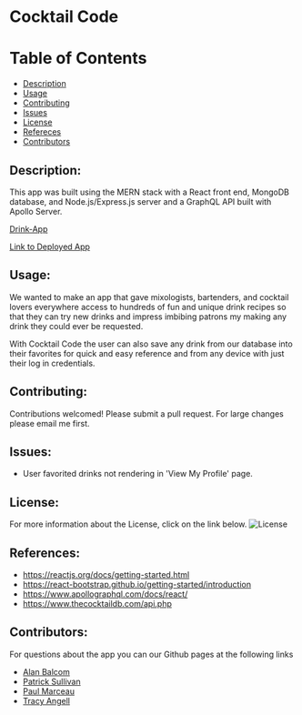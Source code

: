 # Cocktail Code  

# Table of Contents

- [Description](#description)
- [Usage](#usage)
- [Contributing](#contributing)
- [Issues](#issues)
- [License](#license)
- [Refereces](#references)
- [Contributors](#contributors)

## Description:
This app was built using the MERN stack with a React front end, MongoDB database, and Node.js/Express.js server and a GraphQL API built with Apollo Server. 

[Drink-App](client/src/components/rmImg2.png)

[Link to Deployed App](https://the-cocktail-code-app.herokuapp.com/)

## Usage:
We wanted to make an app that gave mixologists, bartenders, and cocktail lovers everywhere access to hundreds of fun and unique drink recipes so that they can try new drinks and impress imbibing patrons my making any drink they could ever be requested.  

With Cocktail Code the user can also save any drink from our database into their favorites for quick and easy reference and from any device with just their log in credentials.

## Contributing:
Contributions welcomed! Please submit a pull request.  For large changes please email me first.

## Issues:
-  User favorited drinks not rendering in 'View My Profile' page.

## License:
For more information about the License, click on the link below.
![License](https://img.shields.io/badge/License-ISC-blue.svg "License Badge")

## References:
-  https://reactjs.org/docs/getting-started.html
-  https://react-bootstrap.github.io/getting-started/introduction
-  https://www.apollographql.com/docs/react/
-  https://www.thecocktaildb.com/api.php


##  Contributors:
For questions about the app you can our 
Github pages at the following links

- [Alan Balcom](https://github.com/abalcs)
- [Patrick Sullivan](https://github.com/shabobble)
- [Paul Marceau](https://github.com/pmarceaujr)
- [Tracy Angell](https://github.com/tracye1083)
